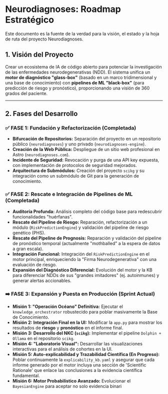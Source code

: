 # Neurodiagnoses: Roadmap Estratégico

Este documento es la fuente de la verdad para la visión, el estado y la hoja de ruta del proyecto Neurodiagnoses.

## 1. Visión del Proyecto

Crear un ecosistema de IA de código abierto para potenciar la investigación de las enfermedades neurodegenerativas (NDD). El sistema unifica un **motor de diagnóstico "glass-box"** (basado en un marco tridimensional y una base de conocimiento) con **pipelines de ML "black-box"** (para predicción de riesgo y pronóstico), proporcionando una visión de 360 grados del paciente.

---

## 2. Fases del Desarrollo

### ✅ FASE 1: Fundación y Refactorización (Completada)

* **Bifurcación de Repositorios:** Separación del proyecto en un repositorio público (`neurodiagnoses`) y uno privado (`neurodiagnoses-engine`).
* **Creación de la Web Pública:** Despliegue de un sitio web profesional en Astro (`neurodiagnoses.com`).
* **Incidente de Seguridad:** Revocación y purga de una API key expuesta, con implementación de protocolos de seguridad mejorados.
* **Arquitectura de Submódulos:** Creación del proyecto `scikg` y su integración como un submódulo de Git para la generación de conocimiento.

### ✅ FASE 2: Rescate e Integración de Pipelines de ML (Completada)

* **Auditoría Profunda:** Análisis completo del código base para redescubrir funcionalidades "huérfanas".
* **Rescate del Pipeline de Riesgo:** Reparación, refactorización a un módulo (`RiskPredictionEngine`) y validación del pipeline de riesgo genético (PHS).
* **Rescate del Pipeline de Prognosis:** Reparación y validación del pipeline de pronóstico temporal (actualmente "mothballed" a la espera de datos a gran escala).
* **Integración Funcional:** Integración del `RiskPredictionEngine` en el motor principal, enriqueciendo la "Firma Neurodegenerativa" con una evaluación de riesgo.
* **Expansión del Diagnóstico Diferencial:** Evolución del motor y la KB para diferenciar NDDs de sus "grandes imitadores" (ej. autoinmunes) y generar alertas accionables.

### ➡️ FASE 3: Expansión y Puesta en Producción (Sprint Actual)

* **Misión 1: "Operación Océano" Definitiva:** Ejecutar el `knowledge_orchestrator` robustecido para poblar masivamente la Base de Conocimiento.
* **Misión 2: Integración Final en la UI:** Modificar la `app.py` para mostrar los resultados de **riesgo** y **pronóstico** en el informe final.
* **Misión 3: Desarrollo del NKC (`scikg`):** Implementar el pipeline `Dolphin + Ollama` en el repositorio `scikg`.
* **Misión 4: "Laboratorio Visual":** Desarrollar las visualizaciones interactivas para el análisis de cohortes en la UI.
* **Misión 5: Auto-explicabilidad y Trazabilidad Científica (En Progreso):** Poblar continuamente la `explicability_kb.yaml` y asegurar que cada informe generado por el motor incluya una sección de 'Scientific Rationale' que enlace las conclusiones a la evidencia científica fundamental.
* **Misión 6: Motor Probabilístico Avanzado:** Evolucionar el `BayesianEngine` para aceptar no solo evidencia binari